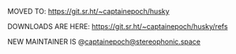 MOVED TO: https://git.sr.ht/~captainepoch/husky

DOWNLOADS ARE HERE: https://git.sr.ht/~captainepoch/husky/refs

NEW MAINTAINER IS @captainepoch@stereophonic.space
